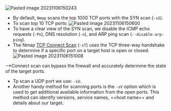 ![Pasted image 20231106150243](https://github.com/user-attachments/assets/4908677a-a379-464b-8179-9aeb504b7757)
- By default, `Nmap` scans the top 1000 TCP ports with the SYN scan (`-sS`).
- To scan top 10 TCP ports: ![Pasted image 20231106150600](https://github.com/user-attachments/assets/3e52fcd2-dc0a-4131-ab91-6bbb0b70dbc4)
- To have a clear view of the SYN scan, we disable the ICMP echo requests (`-Pn`), DNS resolution (`-n`), and ARP ping scan (`--disable-arp-ping`).
- The Nmap [TCP Connect Scan](https://nmap.org/book/scan-methods-connect-scan.html) (`-sT`) uses the TCP three-way handshake to determine if a specific port on a target host is open or closed.![Pasted image 20231106151008](https://github.com/user-attachments/assets/31f363d1-d66a-4db5-bb45-a26576423bb7)

-->Connect scan can bypass the firewall and accurately determine the state of the target ports.
- Tp scan a UDP port we use: `-sU`.
- Another handy method for scanning ports is the `-sV` option which is used to get additional available information from the open ports. This method can identify versions, service names, ==host name== and details about our target.
